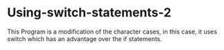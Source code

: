 # Using-switch-statements-2
This Program is a modification of the character cases, in this case, it uses switch which has an advantage over the if statements.
